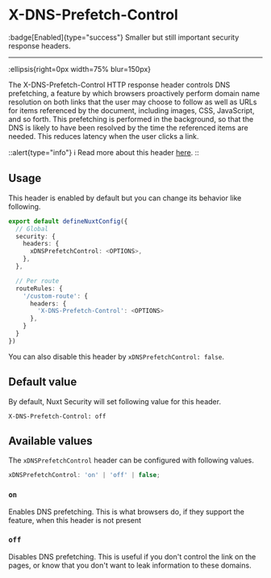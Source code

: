 # X-DNS-Prefetch-Control

:badge[Enabled]{type="success"} Smaller but still important security response headers.

---

:ellipsis{right=0px width=75% blur=150px}

The X-DNS-Prefetch-Control HTTP response header controls DNS prefetching, a feature by which browsers proactively perform domain name resolution on both links that the user may choose to follow as well as URLs for items referenced by the document, including images, CSS, JavaScript, and so forth. This prefetching is performed in the background, so that the DNS is likely to have been resolved by the time the referenced items are needed. This reduces latency when the user clicks a link.

::alert{type="info"}
ℹ Read more about this header [here](https://developer.mozilla.org/en-US/docs/Web/HTTP/Headers/X-DNS-Prefetch-Control).
::

## Usage

This header is enabled by default but you can change its behavior like following.

```ts
export default defineNuxtConfig({
  // Global
  security: {
    headers: {
      xDNSPrefetchControl: <OPTIONS>,
    },
  },

  // Per route
  routeRules: {
    '/custom-route': {
      headers: {
        'X-DNS-Prefetch-Control': <OPTIONS>
      },
    }
  }
})
```

You can also disable this header by `xDNSPrefetchControl: false`.

## Default value

By default, Nuxt Security will set following value for this header.

```http
X-DNS-Prefetch-Control: off
```

## Available values

The `xDNSPrefetchControl` header can be configured with following values.

```ts
xDNSPrefetchControl: 'on' | 'off' | false;
```

### `on`

Enables DNS prefetching. This is what browsers do, if they support the feature, when this header is not present

### `off`

Disables DNS prefetching. This is useful if you don't control the link on the pages, or know that you don't want to leak information to these domains.
